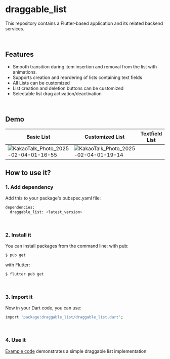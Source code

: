 # **draggable_list**

This repository contains a Flutter-based application and its related backend services.

&nbsp;

## **Features**
- Smooth transition during item insertion and removal from the list with animations.
- Supports creation and reordering of lists containing text fields
- All Lists can be customized
- List creation and deletion buttons can be customized
- Selectable list drag activation/deactivation

&nbsp;

## **Demo**

| Basic List        | Customized List            | Textfield List
|------------------|----------------------|----------------------|
|![KakaoTalk_Photo_2025-02-04-01-16-55](https://github.com/user-attachments/assets/07731453-c512-469b-abd8-76914e78df3c) | ![KakaoTalk_Photo_2025-02-04-01-19-14](https://github.com/user-attachments/assets/3a994c35-1160-4345-9d71-38dd476e4ce5) |




## **How to use it?**

### **1. Add dependency**
Add this to your package's pubspec.yaml file:
```bash
dependencies:
  draggable_list: <latest_version>
```

&nbsp;

### **2. Install it**
You can install packages from the command line:
with pub:
```bash
$ pub get
```
with Flutter:
```bash
$ flutter pub get
```

&nbsp;


### **3. Import it**
Now in your Dart code, you can use:
```bash
import 'package:draggable_list/draggable_list.dart';
```

&nbsp;

### **4. Use it**

[Example code](https://github.com/irismake/draggable_list/blob/main/example/lib/main.dart) demonstrates a simple draggable list implementation



